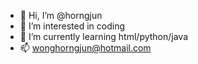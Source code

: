 - 👋 Hi, I’m @horngjun
- 👀 I’m interested in coding
- 🌱 I’m currently learning html/python/java
- 📫 wonghorngjun@hotmail.com

<!---
horngjun/horngjun is a ✨ special ✨ repository because its `README.md` (this file) appears on your GitHub profile.
You can click the Preview link to take a look at your changes.
--->
